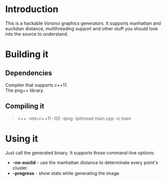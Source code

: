 # Introduction
This is a hackable Voronoi graphics generators. It supports manhattan and euclidian distance, mulithreading support and other stuff you should look into the source to understand.

# Building it
## Dependencies
Compiler that supports c++11.  
The png++ library.  

## Compiling it
> c++ -std=c++11 -O2 -lpng -lpthread main.cpp -o main

# Using it
Just call the generated binary. It supports those command-line options:  
 * **-no-euclid** - use the manhattan distance to determinate every point's cluster.  
 * **-progress** - show stats while generating the image.  
